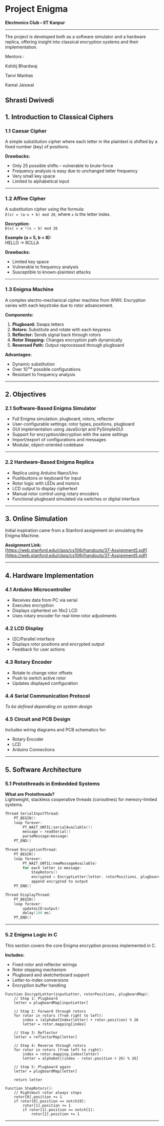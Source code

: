 # Project Enigma

**Electronics Club – IIT Kanpur**

---

The project is developed both as a software simulator and a hardware replica, offering insight into classical encryption systems and their implementation.

Mentors :

Kshitij Bhardwaj

Tanvi Manhas

Kamal Jaiswal

Shrasti Dwivedi
---

## 1. Introduction to Classical Ciphers

### 1.1 Caesar Cipher

A simple substitution cipher where each letter in the plaintext is shifted by a fixed number (key) of positions.

**Drawbacks:**

- Only 25 possible shifts – vulnerable to brute-force  
- Frequency analysis is easy due to unchanged letter frequency  
- Very small key space  
- Limited to alphabetical input  

---

### 1.2 Affine Cipher

A substitution cipher using the formula:  
`E(x) = (a·x + b) mod 26`, where `x` is the letter index.

**Decryption:**  
`D(x) = a⁻¹(x − b) mod 26`

**Example (a = 5, b = 8):**  
HELLO → RCLLA

**Drawbacks:**

- Limited key space  
- Vulnerable to frequency analysis  
- Susceptible to known-plaintext attacks  

---

### 1.3 Enigma Machine

A complex electro-mechanical cipher machine from WWII. Encryption varies with each keystroke due to rotor advancement.

**Components:**

1. **Plugboard:** Swaps letters  
2. **Rotors:** Substitute and rotate with each keypress  
3. **Reflector:** Sends signal back through rotors  
4. **Rotor Stepping:** Changes encryption path dynamically  
5. **Reversed Path:** Output reprocessed through plugboard  

**Advantages:**

- Dynamic substitution  
- Over 10¹¹⁴ possible configurations  
- Resistant to frequency analysis  

---

## 2. Objectives

### 2.1 Software-Based Enigma Simulator

- Full Enigma simulation: plugboard, rotors, reflector  
- User-configurable settings: rotor types, positions, plugboard  
- GUI implementation using JavaScript and PySimpleGUI  
- Support for encryption/decryption with the same settings  
- Import/export of configurations and messages  
- Modular, object-oriented codebase  

---

### 2.2 Hardware-Based Enigma Replica

- Replica using Arduino Nano/Uno  
- Pushbuttons or keyboard for input  
- Rotor logic with LEDs and motors  
- LCD output to display ciphertext  
- Manual rotor control using rotary encoders  
- Functional plugboard simulated via switches or digital interface  

---

## 3. Online Simulation

Initial inspiration came from a Stanford assignment on simulating the Enigma Machine.

**Assignment Link:**  
[https://web.stanford.edu/class/cs106j/handouts/37-Assignment5.pdf](https://web.stanford.edu/class/cs106j/handouts/37-Assignment5.pdf)

---

## 4. Hardware Implementation

### 4.1 Arduino Microcontroller

- Receives data from PC via serial  
- Executes encryption  
- Displays ciphertext on 16x2 LCD  
- Uses rotary encoder for real-time rotor adjustments  

### 4.2 LCD Display

- I2C/Parallel interface  
- Displays rotor positions and encrypted output  
- Feedback for user actions  

### 4.3 Rotary Encoder

- Rotate to change rotor offsets  
- Push to switch active rotor  
- Updates displayed configuration  

### 4.4 Serial Communication Protocol

*To be defined depending on system design*

### 4.5 Circuit and PCB Design

Includes wiring diagrams and PCB schematics for:

- Rotary Encoder  
- LCD  
- Arduino Connections  

---

## 5. Software Architecture

### 5.1 Protothreads in Embedded Systems

**What are Protothreads?**  
Lightweight, stackless cooperative threads (coroutines) for memory-limited systems.

```c
Thread SerialInputThread:
    PT_BEGIN()
    loop forever:
        PT_WAIT_UNTIL(serialAvailable())
        message = readSerial()
        parseMessage(message)
    PT_END()

Thread EncryptionThread:
    PT_BEGIN()
    loop forever:
        PT_WAIT_UNTIL(newMessageAvailable)
        for each letter in message:
            StepRotors()
            encrypted = EncryptLetter(letter, rotorPositions, plugboard)
            append encrypted to output
    PT_END()

Thread DisplayThread:
    PT_BEGIN()
    loop forever:
        updateLCD(output)
        delay(100 ms)
    PT_END()
```

---

### 5.2 Enigma Logic in C

This section covers the core Enigma encryption process implemented in C.

**Includes:**

- Fixed rotor and reflector wirings  
- Rotor stepping mechanism  
- Plugboard and sketcherboard support  
- Letter-to-index conversions  
- Encryption buffer handling  

```pseudocode
Function EncryptLetter(inputLetter, rotorPositions, plugboardMap):
    // Step 1: Plugboard
    letter = plugboardMap[inputLetter]

    // Step 2: Forward through rotors
    for rotor in rotors (from right to left):
        index = (alphabetIndex(letter) + rotor.position) % 26
        letter = rotor.mapping[index]

    // Step 3: Reflector
    letter = reflectorMap[letter]

    // Step 4: Reverse through rotors
    for rotor in rotors (from left to right):
        index = rotor.mapping.index(letter)
        letter = alphabet[(index - rotor.position + 26) % 26]

    // Step 5: Plugboard again
    letter = plugboardMap[letter]

    return letter
```

```pseudocode
Function StepRotors():
    // Rightmost rotor always steps
    rotor[0].position += 1
    if rotor[0].position == notch[0]:
        rotor[1].position += 1
        if rotor[1].position == notch[1]:
            rotor[2].position += 1
```

---
